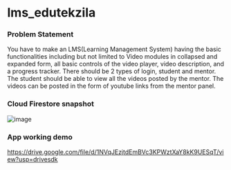 # lms_edutekzila

### Problem Statement

You have to make an LMS(Learning Management System) having the basic functionalities including but not limited to Video modules in collapsed and expanded form, all basic controls of the video player, video description, and a progress tracker. There should be 2 types of login, student and mentor. The student should be able to view all the videos posted by the mentor. The videos can be posted in the form of youtube links from the mentor panel.


### Cloud Firestore snapshot

![image](https://user-images.githubusercontent.com/75851313/164282400-506526d1-7050-4f18-b60a-e5f87343acd8.png)

### App working demo

https://drive.google.com/file/d/1NVqJEzjtdEmBVc3KPWztXaY8kK9UESqT/view?usp=drivesdk


